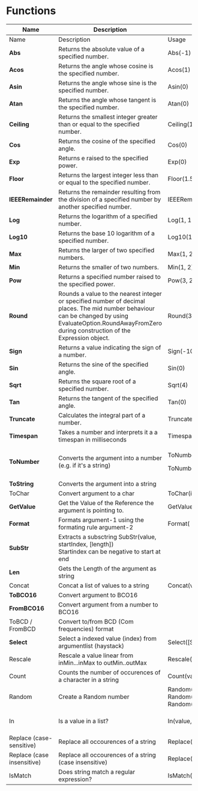 # Functions

<table data-header-hidden><thead><tr><th>Name</th><th>Description</th><th width="168">Usage</th><th width="156">Result</th></tr></thead><tbody><tr><td>Name</td><td>Description</td><td>Usage</td><td>Result</td></tr><tr><td><strong>Abs</strong></td><td>Returns the absolute value of a specified number.</td><td>Abs(-1)</td><td>1M</td></tr><tr><td><strong>Acos</strong></td><td>Returns the angle whose cosine is the specified number.</td><td>Acos(1)</td><td>0d</td></tr><tr><td><strong>Asin</strong></td><td>Returns the angle whose sine is the specified number.</td><td>Asin(0)</td><td>0d</td></tr><tr><td><strong>Atan</strong></td><td>Returns the angle whose tangent is the specified number.</td><td>Atan(0)</td><td>0d</td></tr><tr><td><strong>Ceiling</strong></td><td>Returns the smallest integer greater than or equal to the specified number.</td><td>Ceiling(1.5)</td><td>2d</td></tr><tr><td><strong>Cos</strong></td><td>Returns the cosine of the specified angle.</td><td>Cos(0)</td><td>1d</td></tr><tr><td><strong>Exp</strong></td><td>Returns e raised to the specified power.</td><td>Exp(0)</td><td>1d</td></tr><tr><td><strong>Floor</strong></td><td>Returns the largest integer less than or equal to the specified number.</td><td>Floor(1.5)</td><td>1d</td></tr><tr><td><strong>IEEERemainder</strong></td><td>Returns the remainder resulting from the division of a specified number by another specified number.</td><td>IEEERemainder(3, 2)</td><td>-1d</td></tr><tr><td><strong>Log</strong></td><td>Returns the logarithm of a specified number.</td><td>Log(1, 10)</td><td>0d</td></tr><tr><td><strong>Log10</strong></td><td>Returns the base 10 logarithm of a specified number.</td><td>Log10(1)</td><td>0d</td></tr><tr><td><strong>Max</strong></td><td>Returns the larger of two specified numbers.</td><td>Max(1, 2)</td><td>2</td></tr><tr><td><strong>Min</strong></td><td>Returns the smaller of two numbers.</td><td>Min(1, 2)</td><td>1</td></tr><tr><td><strong>Pow</strong></td><td>Returns a specified number raised to the specified power.</td><td>Pow(3, 2)</td><td>9d</td></tr><tr><td><strong>Round</strong></td><td>Rounds a value to the nearest integer or specified number of decimal places. The mid number behaviour can be changed by using EvaluateOption.RoundAwayFromZero during construction of the Expression object.</td><td>Round(3.222, 2)</td><td>3.22d</td></tr><tr><td><strong>Sign</strong></td><td>Returns a value indicating the sign of a number.</td><td>Sign(-10)</td><td>-1</td></tr><tr><td><strong>Sin</strong></td><td>Returns the sine of the specified angle.</td><td>Sin(0)</td><td>0d</td></tr><tr><td><strong>Sqrt</strong></td><td>Returns the square root of a specified number.</td><td>Sqrt(4)</td><td>2d</td></tr><tr><td><strong>Tan</strong></td><td>Returns the tangent of the specified angle.</td><td>Tan(0)</td><td>0d</td></tr><tr><td><strong>Truncate</strong></td><td>Calculates the integral part of a number.</td><td>Truncate(1.7)</td><td>1</td></tr><tr><td><strong>Timespan</strong></td><td>Takes a number and interprets it a a timespan in milliseconds </td><td>Timespan(1000)</td><td>00:00:01.00</td></tr><tr><td><strong>ToNumber</strong></td><td>Converts the argument into a number (e.g. if it's a string)</td><td><p>ToNumber('100')</p><p>ToNumber([SIMCONNECT:ATC])</p></td><td></td></tr><tr><td><strong>ToString</strong></td><td>Converts the argument into a string</td><td></td><td></td></tr><tr><td>ToChar</td><td>Convert argument to a char</td><td>ToChar(int)</td><td></td></tr><tr><td><strong>GetValue</strong></td><td>Get the Value of the Reference the argument is pointing to.</td><td>GetValue('SIMCONNECT:ATC')</td><td></td></tr><tr><td><strong>Format</strong></td><td>Formats argument-1 using the formating rule argument-2</td><td>Format( 123.2356 , '0.00' )</td><td>123.23</td></tr><tr><td><strong>SubStr</strong></td><td>Extracts a subsctring SubStr(value, startIndex, [length])<br>Startindex can be negative to start at end</td><td></td><td></td></tr><tr><td><strong>Len</strong></td><td>Gets the Length of the argument as string</td><td></td><td></td></tr><tr><td>Concat</td><td>Concat a list of values to a string</td><td>Concat(val1,val2,val2,val3)</td><td></td></tr><tr><td><strong>ToBCO16</strong></td><td>Convert argument to BCO16</td><td></td><td></td></tr><tr><td><strong>FromBCO16</strong></td><td>Convert argument from a number to BCO16</td><td></td><td></td></tr><tr><td>ToBCD / FromBCD</td><td>Convert to/from BCD (Com frequencies) format</td><td></td><td></td></tr><tr><td><strong>Select</strong></td><td>Select a indexed value (index) from argumentlist (haystack)</td><td>Select([SIMCONNECT:SOMEPOSVAR],90,180,270,275)</td><td>Select(index,haystackevaluelist)</td></tr><tr><td>Rescale</td><td>Rescale a value linear from inMin...inMax to outMin..outMax</td><td>Rescale(value,inMin,inMax,outMin,outMax)</td><td></td></tr><tr><td>Count</td><td>Counts the number of occurences of a character in a string</td><td>Count(value,char)</td><td></td></tr><tr><td>Random</td><td>Create a Random number</td><td>Random()<br>Random(max)<br>Random(min,max)</td><td></td></tr><tr><td>In</td><td>Is a value in a list?</td><td>In(value,v1,v2,v3...)</td><td>if ( In([LOCAL:WINDDIRECTION],'North','East','West','South'), "Yeah" , "Invalid )</td></tr><tr><td>Replace (case-sensitive)</td><td>Replace all occourences of a string </td><td>Replace(input,old,new)</td><td>Replace('MyCoolString','Cool','Nice')</td></tr><tr><td>Replace (case insensitive)</td><td>Replace all occourences of a string (case insensitive)</td><td>Replace(input,old,new,1)</td><td>Replace('MycoolString','Cool','Nice',true)</td></tr><tr><td>IsMatch</td><td>Does string match a regular expression?</td><td>IsMatch(input,regex)</td><td>IsMatch('MyCoolString','.*Cool.*')</td></tr></tbody></table>

